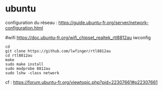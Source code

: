 # ubuntu
configuration du réseau : https://guide.ubuntu-fr.org/server/network-configuration.html

#wifi
https://doc.ubuntu-fr.org/wifi_chipset_realtek_rtl8812au
iwconfig

```
cd
git clone https://github.com/lwfinger/rtl8812au
cd rtl8812au
make
sudo make install
sudo modprobe 8812au
sudo lshw -class network

```
cf : https://forum.ubuntu-fr.org/viewtopic.php?pid=22307661#p22307661
